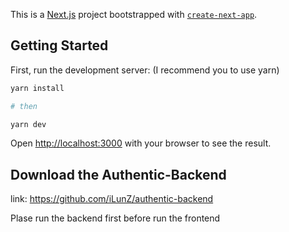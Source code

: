 This is a [Next.js](https://nextjs.org) project bootstrapped with [`create-next-app`](https://nextjs.org/docs/pages/api-reference/create-next-app).

## Getting Started

First, run the development server:
(I recommend you to use yarn)
```bash
yarn install

# then

yarn dev
```

Open [http://localhost:3000](http://localhost:3000) with your browser to see the result.


## Download the Authentic-Backend
link: https://github.com/iLunZ/authentic-backend

Plase run the backend first before run the frontend